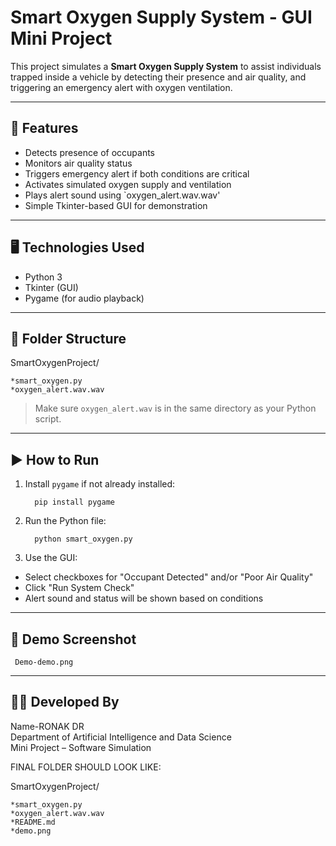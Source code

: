 # Smart Oxygen Supply System - GUI Mini Project

This project simulates a **Smart Oxygen Supply System** to assist individuals trapped inside a vehicle by detecting their presence and air quality, and triggering an emergency alert with oxygen ventilation.

---

## 🚀 Features

- Detects presence of occupants
- Monitors air quality status
- Triggers emergency alert if both conditions are critical
- Activates simulated oxygen supply and ventilation
- Plays alert sound using `oxygen_alert.wav.wav'
- Simple Tkinter-based GUI for demonstration

---

## 🖥️ Technologies Used

- Python 3
- Tkinter (GUI)
- Pygame (for audio playback)

---

## 📂 Folder Structure

SmartOxygenProject/
  
    *smart_oxygen.py
    *oxygen_alert.wav.wav

> Make sure `oxygen_alert.wav` is in the same directory as your Python script.

---

## ▶️ How to Run

1. Install `pygame` if not already installed:
      
         pip install pygame

2. Run the Python file:

         python smart_oxygen.py

3. Use the GUI:

 - Select checkboxes for "Occupant Detected" and/or "Poor Air Quality"
 - Click "Run System Check"
 - Alert sound and status will be shown based on conditions

---

## 📸 Demo Screenshot

     Demo-demo.png

---

## 👩‍💻 Developed By
Name-RONAK DR  
Department of Artificial Intelligence and Data Science  
Mini Project – Software Simulation 

FINAL FOLDER SHOULD LOOK LIKE: 

 SmartOxygenProject/
  
    *smart_oxygen.py
    *oxygen_alert.wav.wav
    *README.md
    *demo.png



